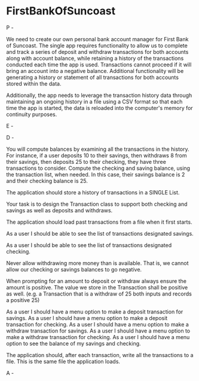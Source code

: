 # FirstBankOfSuncoast

P -

We need to create our own personal bank account manager for First Bank of Suncoast. The single app requires functionality to allow us to complete and track a series of deposit and withdraw transactions for both accounts along with account balance, while retaining a history of the transactions conducted each time the app is used. Transactions cannot proceed if it will bring an account into a negative balance. Additional functionality will be generating a history or statement of all transactions for both accounts stored within the data.

Additionally, the app needs to leverage the transaction history data through maintaining an ongoing history in a file using a CSV format so that each time the app is started, the data is reloaded into the computer's memory for continuity purposes.

E -

D -

You will compute balances by examining all the transactions in the history. For instance, if a user deposits 10 to their savings, then withdraws 8 from their savings, then deposits 25 to their checking, they have three transactions to consider. Compute the checking and saving balance, using the transaction list, when needed. In this case, their savings balance is 2 and their checking balance is 25.

The application should store a history of transactions in a SINGLE List<Transaction>.

Your task is to design the Transaction class to support both checking and savings as well as deposits and withdraws.

The application should load past transactions from a file when it first starts.

As a user I should be able to see the list of transactions designated savings.

As a user I should be able to see the list of transactions designated checking.

Never allow withdrawing more money than is available. That is, we cannot allow our checking or savings balances to go negative.

When prompting for an amount to deposit or withdraw always ensure the amount is positive. The value we store in the Transaction shall be positive as well. (e.g. a Transaction that is a withdraw of 25 both inputs and records a positive 25)

As a user I should have a menu option to make a deposit transaction for savings.
As a user I should have a menu option to make a deposit transaction for checking.
As a user I should have a menu option to make a withdraw transaction for savings.
As a user I should have a menu option to make a withdraw transaction for checking.
As a user I should have a menu option to see the balance of my savings and checking.

The application should, after each transaction, write all the transactions to a file. This is the same file the application loads.

A -
